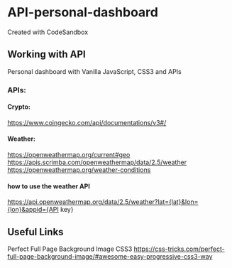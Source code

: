 # API-personal-dashboard

Created with CodeSandbox

## Working with API

Personal dashboard with Vanilla JavaScript, CSS3 and APIs

### APIs:

#### Crypto:

https://www.coingecko.com/api/documentations/v3#/

#### Weather:

https://openweathermap.org/current#geo
https://apis.scrimba.com/openweathermap/data/2.5/weather
https://openweathermap.org/weather-conditions

#### how to use the weather API

https://api.openweathermap.org/data/2.5/weather?lat={lat}&lon={lon}&appid={API key}

## Useful Links

Perfect Full Page Background Image CSS3
https://css-tricks.com/perfect-full-page-background-image/#awesome-easy-progressive-css3-way
